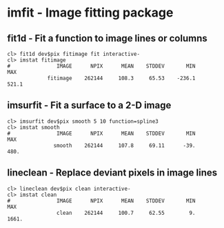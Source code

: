 # imfit - Image fitting package

## fit1d - Fit a function to image lines or columns

```
cl> fit1d dev$pix fitimage fit interactive-
cl> imstat fitimage
#               IMAGE      NPIX      MEAN    STDDEV       MIN       MAX
             fitimage    262144     108.3     65.53    -236.1     521.1
```

## imsurfit - Fit a surface to a 2-D image

```
cl> imsurfit dev$pix smooth 5 10 function=spline3
cl> imstat smooth
#               IMAGE      NPIX      MEAN    STDDEV       MIN       MAX
               smooth    262144     107.8     69.11      -39.      480.
```

## lineclean - Replace deviant pixels in image lines

```
cl> lineclean dev$pix clean interactive-
cl> imstat clean
#               IMAGE      NPIX      MEAN    STDDEV       MIN       MAX
                clean    262144     100.7     62.55        9.     1661.
```

